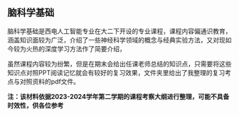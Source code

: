 ## 脑科学基础

脑科学基础是西电人工智能专业在大二下开设的专业课程，课程内容偏通识教育，涵盖知识面较为广泛，介绍了一些神经科学领域的概念与经典实验方法，又对现如今较为火热的深度学习方法作了简要介绍，

虽然课程内容较为纷繁，但是在期末会给出任课老师总结的知识点，只需要将这些知识点对照PPT阅读记忆就会有较好的复习效果，文件夹里给出了我整理的复习考点与对照资料的pdf文件。

**注：该材料依据2023-2024学年第二学期的课程考察大纲进行整理，可能不具备时效性，供各位参考**